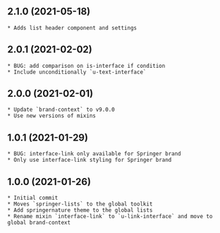 ## 2.1.0 (2021-05-18)
    * Adds list header component and settings

## 2.0.1 (2021-02-02)
    * BUG: add comparison on is-interface if condition
    * Include unconditionally `u-text-interface`

## 2.0.0 (2021-02-01)
    * Update `brand-context` to v9.0.0
    * Use new versions of mixins

## 1.0.1 (2021-01-29)
    * BUG: interface-link only available for Springer brand
	* Only use interface-link styling for Springer brand

## 1.0.0 (2021-01-26)
    * Initial commit
    * Moves `springer-lists` to the global toolkit
    * Add springernature theme to the global lists
    * Rename mixin `interface-link` to `u-link-interface` and move to global brand-context
